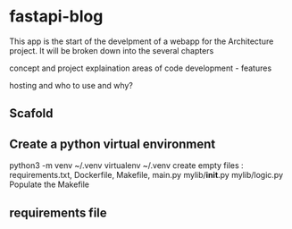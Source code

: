 # fastapi-blog

This app is the start of the develpment of a webapp for the Architecture project.
It will be broken down into the several chapters

concept and project explaination
areas of code development - features

hosting and who to use and why?


## Scafold

## Create a python virtual environment
python3 -m venv ~/.venv virtualenv ~/.venv
create empty files : requirements.txt, Dockerfile, Makefile, main.py mylib/__init__.py mylib/logic.py
Populate the Makefile
## requirements file

##
